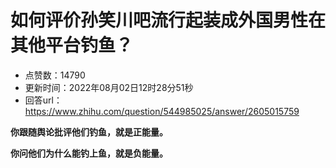 # 如何评价孙笑川吧流行起装成外国男性在其他平台钓鱼？
- 点赞数：14790
- 更新时间：2022年08月02日12时28分51秒
- 回答url：https://www.zhihu.com/question/544985025/answer/2605015759
<body>
 <p data-pid="eABrppyz"><b>你跟随舆论批评他们钓鱼，就是正能量。</b></p>
 <p data-pid="KdFTuP44"><b>你问他们为什么能钓上鱼，就是负能量。</b></p>
</body>